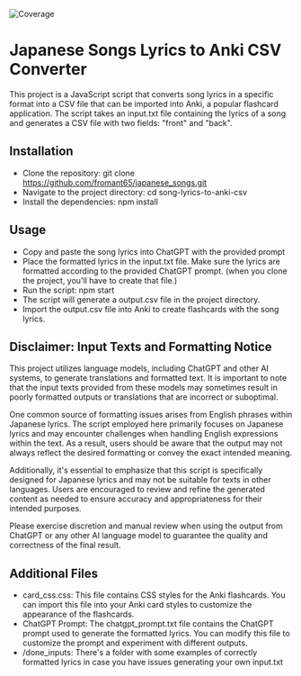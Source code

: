 ![Coverage](https://img.shields.io/endpoint?url=https://gist.githubusercontent.com/fromant65/21872732f8434b07c34fa3a1a95c530a/raw/coverage-final.json)

# Japanese Songs Lyrics to Anki CSV Converter

This project is a JavaScript script that converts song lyrics in a specific format into a CSV file that can be imported into Anki, a popular flashcard application. The script takes an input.txt file containing the lyrics of a song and generates a CSV file with two fields: "front" and "back".

## Installation

- Clone the repository: git clone https://github.com/fromant65/japanese_songs.git
- Navigate to the project directory: cd song-lyrics-to-anki-csv
- Install the dependencies: npm install

## Usage

- Copy and paste the song lyrics into ChatGPT with the provided prompt
- Place the formatted lyrics in the input.txt file. Make sure the lyrics are formatted according to the provided ChatGPT prompt. (when you clone the project, you'll have to create that file.)
- Run the script: npm start
- The script will generate a output.csv file in the project directory.
- Import the output.csv file into Anki to create flashcards with the song lyrics.

## Disclaimer: Input Texts and Formatting Notice

This project utilizes language models, including ChatGPT and other AI systems, to generate translations and formatted text. It is important to note that the input texts provided from these models may sometimes result in poorly formatted outputs or translations that are incorrect or suboptimal.

One common source of formatting issues arises from English phrases within Japanese lyrics. The script employed here primarily focuses on Japanese lyrics and may encounter challenges when handling English expressions within the text. As a result, users should be aware that the output may not always reflect the desired formatting or convey the exact intended meaning.

Additionally, it's essential to emphasize that this script is specifically designed for Japanese lyrics and may not be suitable for texts in other languages. Users are encouraged to review and refine the generated content as needed to ensure accuracy and appropriateness for their intended purposes.

Please exercise discretion and manual review when using the output from ChatGPT or any other AI language model to guarantee the quality and correctness of the final result.

## Additional Files

- card_css.css: This file contains CSS styles for the Anki flashcards. You can import this file into your Anki card styles to customize the appearance of the flashcards.
- ChatGPT Prompt: The chatgpt_prompt.txt file contains the ChatGPT prompt used to generate the formatted lyrics. You can modify this file to customize the prompt and experiment with different outputs.
- /done_inputs: There's a folder with some examples of correctly formatted lyrics in case you have issues generating your own input.txt
